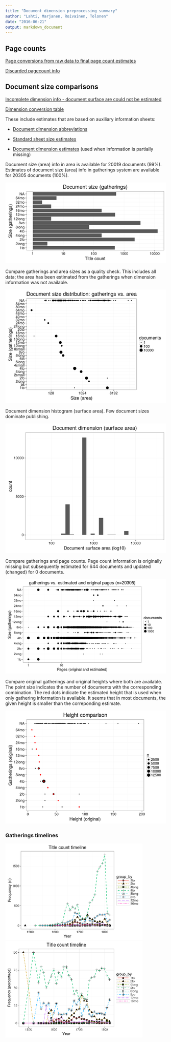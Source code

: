 ```yaml
---
title: "Document dimension preprocessing summary"
author: "Lahti, Marjanen, Roivainen, Tolonen"
date: "2016-06-21"
output: markdown_document
---
```



## Page counts

[Page conversions from raw data to final page count estimates](output.tables/pagecount_conversion_nontrivial.csv)

<!--[Page conversions from raw data to final page count estimates with volume info](output.tables/page_conversion_table_full.csv)-->

[Discarded pagecount info](output.tables/pagecount_discarded.csv)



## Document size comparisons

[Incomplete dimension info - document surface are could not be estimated](output.tables/physical_dimension_incomplete.csv)

[Dimension conversion table](output.tables/conversions_physical_dimension.csv)


These include estimates that are based on auxiliary information sheets:

  * [Document dimension abbreviations](https://github.com/rOpenGov/bibliographica/blob/master/inst/extdata/document_size_abbreviations.csv)

  * [Standard sheet size estimates](https://github.com/rOpenGov/bibliographica/blob/master/inst/extdata/sheetsizes.csv)

  * [Document dimension estimates](https://github.com/rOpenGov/bibliographica/blob/master/inst/extdata/documentdimensions.csv) (used when information is partially missing)


  
<!--[Discarded dimension info](output.tables/dimensions_discarded.csv)-->

Document size (area) info in area is available for 20019 documents (99%). Estimates of document size (area) info in gatherings system are available for 20305 documents (100%). 

![plot of chunk summarysize](figure/summarysize-1.png)


Compare gatherings and area sizes as a quality check. This includes all data; the area has been estimated from the gatherings when dimension information was not available.

![plot of chunk summarysizecomp](figure/summarysizecomp-1.png)

Document dimension histogram (surface area). Few document sizes dominate publishing.

![plot of chunk summary-surfacearea](figure/summary-surfacearea-1.png)


Compare gatherings and page counts. Page count information is originally missing but subsequently estimated for 644 documents and updated (changed) for 0 documents. 


![plot of chunk summarypagecomp](figure/summarypagecomp-1.png)

Compare original gatherings and original heights where both are available. The point size indicates the number of documents with the corresponding combination. The red dots indicate the estimated height that is used when only gathering information is available. It seems that in most documents, the given height is smaller than the correponding estimate.

![plot of chunk summarysizevalidation](figure/summarysizevalidation-1.png)

### Gatherings timelines

<img src="figure/papercompbyformat-1.png" title="plot of chunk papercompbyformat" alt="plot of chunk papercompbyformat" width="430px" /><img src="figure/papercompbyformat-2.png" title="plot of chunk papercompbyformat" alt="plot of chunk papercompbyformat" width="430px" />



<!--

## Average page counts (only works in CERL now)

Multi-volume documents average page counts are given per volume.


|doc.dimension | mean.pages.singlevol| median.pages.singlevol| n.singlevol|mean.pages.multivol |median.pages.multivol | n.multivol|mean.pages.issue |median.pages.issue | n.issue|
|:-------------|--------------------:|----------------------:|-----------:|:-------------------|:---------------------|----------:|:----------------|:------------------|-------:|
|2fo           |                 8.62|                    4.0|        2212|NA                  |NA                    |         NA|NA               |NA                 |      NA|
|4long         |                55.27|                   26.0|         181|NA                  |NA                    |         NA|NA               |NA                 |      NA|
|4to           |                23.24|                    8.0|       12660|NA                  |NA                    |         NA|NA               |NA                 |      NA|
|8long         |               225.51|                  122.0|          71|NA                  |NA                    |         NA|NA               |NA                 |      NA|
|8vo           |                83.02|                   34.0|        3436|NA                  |NA                    |         NA|NA               |NA                 |      NA|
|12long        |               583.25|                  666.5|           4|NA                  |NA                    |         NA|NA               |NA                 |      NA|
|12mo          |               200.53|                  100.0|         498|NA                  |NA                    |         NA|NA               |NA                 |      NA|
|16mo          |                47.16|                   48.0|         183|NA                  |NA                    |         NA|NA               |NA                 |      NA|
|24mo          |               453.50|                  340.5|           4|NA                  |NA                    |         NA|NA               |NA                 |      NA|
|32mo          |               254.50|                  254.5|           2|NA                  |NA                    |         NA|NA               |NA                 |      NA|
|64mo          |               117.33|                  128.0|           6|NA                  |NA                    |         NA|NA               |NA                 |      NA|
|NA            |                48.36|                    5.5|         548|NA                  |NA                    |         NA|NA               |NA                 |      NA|


![plot of chunk summarypagecountsmulti2](figure/summarypagecountsmulti2-1.png)


## Average document dimensions 

Here we use the original data only:

![plot of chunk summaryavedimstime](figure/summaryavedimstime-1.png)




Only the most frequently occurring gatherings are listed here:


|gatherings.original |mean.width |median.width |mean.height |median.height |  n|
|:-------------------|:----------|:------------|:-----------|:-------------|--:|

-->
